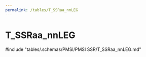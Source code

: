 ```yaml
---
permalink: /tables/T_SSRaa_nnLEG
---
```

# T_SSRaa_nnLEG

<!-- ATTENTION : Ne pas supprimer ou modifier la ligne ci-dessous -->
#include "tables/.schemas/PMSI/PMSI SSR/T_SSRaa_nnLEG.md"
<!-- ATTENTION : Ne pas supprimer ou modifier la ligne ci-dessus -->

